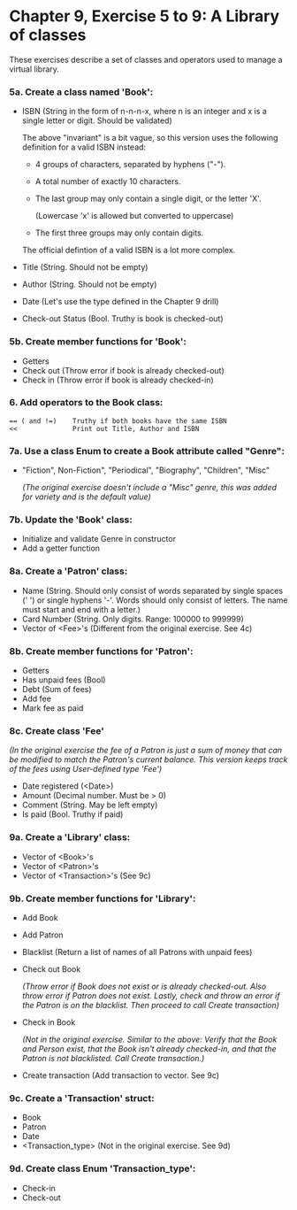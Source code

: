 # Chapter 9, Exercise 5 to 9: A Library of classes

These exercises describe a set of classes and operators used to manage a virtual library.

### 5a. Create a class named 'Book':
- ISBN (String in the form of n-n-n-x, where n is an integer and x is a single letter or digit. Should be validated)

  The above "invariant" is a bit vague, so this version uses the following definition for a valid ISBN instead:
  - 4 groups of characters, separated by hyphens ("-").
  - A total number of exactly 10 characters.
  - The last group may only contain a single digit, or the letter 'X'.
  
    (Lowercase 'x' is allowed but converted to uppercase)
  - The first three groups may only contain digits.
  
  The official defintion of a valid ISBN is a lot more complex.
- Title (String. Should not be empty)
- Author (String. Should not be empty)
- Date (Let's use the type defined in the Chapter 9 drill)
- Check-out Status (Bool. Truthy is book is checked-out)

### 5b. Create member functions for 'Book':
- Getters
- Check out (Throw error if book is already checked-out)
- Check in (Throw error if book is already checked-in)

### 6.  Add operators to the Book class:
```
== ( and !=)    Truthy if both books have the same ISBN
<<              Print out Title, Author and ISBN
```

### 7a. Use a class Enum to create a Book attribute called "Genre":
- "Fiction", Non-Fiction", "Periodical", "Biography", "Children", "Misc"

  *(The original exercise doesn't include a "Misc" genre, this was added for variety and is the default value)*

### 7b. Update the 'Book' class:
- Initialize and validate Genre in constructor
- Add a getter function

### 8a. Create a 'Patron' class:
- Name (String. Should only consist of words separated by single spaces (' ') or single hyphens '-'. Words should only consist of letters. The name must start and end with a letter.)
- Card Number (String. Only digits. Range: 100000 to 999999)
- Vector of \<Fee\>'s (Different from the original exercise. See 4c)

### 8b. Create member functions for 'Patron':
- Getters
- Has unpaid fees (Bool)
- Debt (Sum of fees)
- Add fee
- Mark fee as paid

### 8c. Create class 'Fee'

*(In the original exercise the fee of a Patron is just a sum of money that can be modified to match the Patron's current balance. This version keeps track of the fees using User-defined type 'Fee')*

- Date registered (\<Date\>)
- Amount (Decimal number. Must be > 0)
- Comment (String. May be left empty)
- Is paid (Bool. Truthy if paid)

### 9a. Create a 'Library' class:
- Vector of \<Book\>'s
- Vector of \<Patron\>'s
- Vector of \<Transaction\>'s (See 9c)

### 9b. Create member functions for 'Library':
- Add Book
- Add Patron
- Blacklist (Return a list of names of all Patrons with unpaid fees)
- Check out Book

  *(Throw error if Book does not exist or is already checked-out. Also throw error if Patron does not exist. Lastly, check and throw an error if the Patron is on the blacklist. Then proceed to call Create transaction)*
- Check in Book

  *(Not in the original exercise. Similar to the above: Verify that the Book and Person exist, that the Book isn't already checked-in, and that the Patron is not blacklisted. Call Create transaction.)*
- Create transaction (Add transaction to vector. See 9c)

### 9c. Create a 'Transaction' struct:
- Book
- Patron
- Date
- \<Transaction_type\> (Not in the original exercise. See 9d)

### 9d. Create class Enum 'Transaction_type':
- Check-in
- Check-out

